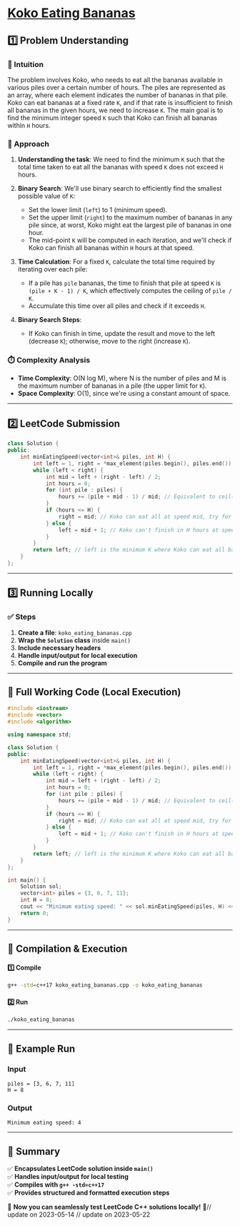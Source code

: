 # **[Koko Eating Bananas](https://leetcode.com/problems/koko-eating-bananas/description/)**  

## **1️⃣ Problem Understanding**  
### **📌 Intuition**  
The problem involves Koko, who needs to eat all the bananas available in various piles over a certain number of hours. The piles are represented as an array, where each element indicates the number of bananas in that pile. Koko can eat bananas at a fixed rate `K`, and if that rate is insufficient to finish all bananas in the given hours, we need to increase `K`. The main goal is to find the minimum integer speed `K` such that Koko can finish all bananas within `H` hours.

### **🚀 Approach**  
1. **Understanding the task**: We need to find the minimum `K` such that the total time taken to eat all the bananas with speed `K` does not exceed `H` hours.
  
2. **Binary Search**: We'll use binary search to efficiently find the smallest possible value of `K`:
   - Set the lower limit (`left`) to 1 (minimum speed).
   - Set the upper limit (`right`) to the maximum number of bananas in any pile since, at worst, Koko might eat the largest pile of bananas in one hour.
   - The mid-point `K` will be computed in each iteration, and we'll check if Koko can finish all bananas within `H` hours at that speed.
  
3. **Time Calculation**: For a fixed `K`, calculate the total time required by iterating over each pile:
   - If a pile has `pile` bananas, the time to finish that pile at speed `K` is `(pile + K - 1) / K`, which effectively computes the ceiling of `pile / K`.
   - Accumulate this time over all piles and check if it exceeds `H`.

4. **Binary Search Steps**:
   - If Koko can finish in time, update the result and move to the left (decrease `K`); otherwise, move to the right (increase `K`).

### **⏱️ Complexity Analysis**  
- **Time Complexity**: O(N log M), where N is the number of piles and M is the maximum number of bananas in a pile (the upper limit for `K`).
- **Space Complexity**: O(1), since we're using a constant amount of space.

---  

## **2️⃣ LeetCode Submission**  
```cpp
class Solution {
public:
    int minEatingSpeed(vector<int>& piles, int H) {
        int left = 1, right = *max_element(piles.begin(), piles.end());
        while (left < right) {
            int mid = left + (right - left) / 2;
            int hours = 0;
            for (int pile : piles) {
                hours += (pile + mid - 1) / mid; // Equivalent to ceil(pile / mid)
            }
            if (hours <= H) {
                right = mid; // Koko can eat all at speed mid, try for smaller
            } else {
                left = mid + 1; // Koko can't finish in H hours at speed mid, try larger
            }
        }
        return left; // left is the minimum K where Koko can eat all bananas
    }
};
```

---  

## **3️⃣ Running Locally**  
### **✅ Steps**  
1. **Create a file**: `koko_eating_bananas.cpp`  
2. **Wrap the `Solution` class** inside `main()`  
3. **Include necessary headers**  
4. **Handle input/output for local execution**  
5. **Compile and run the program**  

---  

## **📝 Full Working Code (Local Execution)**  
```cpp
#include <iostream>
#include <vector>
#include <algorithm>

using namespace std;

class Solution {
public:
    int minEatingSpeed(vector<int>& piles, int H) {
        int left = 1, right = *max_element(piles.begin(), piles.end());
        while (left < right) {
            int mid = left + (right - left) / 2;
            int hours = 0;
            for (int pile : piles) {
                hours += (pile + mid - 1) / mid; // Equivalent to ceil(pile / mid)
            }
            if (hours <= H) {
                right = mid; // Koko can eat all at speed mid, try for smaller
            } else {
                left = mid + 1; // Koko can't finish in H hours at speed mid, try larger
            }
        }
        return left; // left is the minimum K where Koko can eat all bananas
    }
};

int main() {
    Solution sol;
    vector<int> piles = {3, 6, 7, 11};
    int H = 8;
    cout << "Minimum eating speed: " << sol.minEatingSpeed(piles, H) << endl;
    return 0;
}
```  

---  

## **🔧 Compilation & Execution**  
#### **1️⃣ Compile**  
```bash
g++ -std=c++17 koko_eating_bananas.cpp -o koko_eating_bananas
```  

#### **2️⃣ Run**  
```bash
./koko_eating_bananas
```  

---  

## **🎯 Example Run**  
### **Input**  
```
piles = [3, 6, 7, 11]
H = 8
```  
### **Output**  
```
Minimum eating speed: 4
```  

---  

## **📌 Summary**  
✅ **Encapsulates LeetCode solution inside `main()`**  
✅ **Handles input/output for local testing**  
✅ **Compiles with `g++ -std=c++17`**  
✅ **Provides structured and formatted execution steps**  

🚀 **Now you can seamlessly test LeetCode C++ solutions locally!** 🚀// update on 2023-05-14
// update on 2023-05-22
